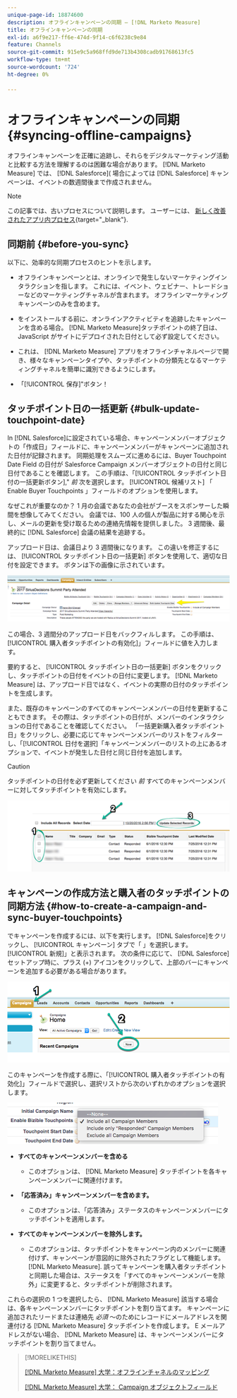 ```yaml
---
unique-page-id: 18874600
description: オフラインキャンペーンの同期 — [!DNL Marketo Measure]
title: オフラインキャンペーンの同期
exl-id: a6f9e217-ff6e-474d-9f14-c6f6238c9e84
feature: Channels
source-git-commit: 915e9c5a968ffd9de713b4308cadb91768613fc5
workflow-type: tm+mt
source-wordcount: '724'
ht-degree: 0%

---
```


# オフラインキャンペーンの同期 {#syncing-offline-campaigns}

オフラインキャンペーンを正確に追跡し、それらをデジタルマーケティング活動と比較する方法を理解するのは困難な場合があります。 [!DNL Marketo Measure] では、 [!DNL Salesforce]( 場合によっては [!DNL Salesforce] キャンペーンは、イベントの数週間後まで作成されません。

>[!NOTE]
>
>この記事では、古いプロセスについて説明します。 ユーザーには、 [新しく改善されたアプリ内プロセス](/help/channel-tracking-and-setup/offline-channels/custom-campaign-sync.md){target="_blank"}.

## 同期前 {#before-you-sync}

以下に、効率的な同期プロセスのヒントを示します。

* オフラインキャンペーンとは、オンラインで発生しないマーケティングインタラクションを指します。 これには、イベント、ウェビナー、トレードショーなどのマーケティングチャネルが含まれます。 オフラインマーケティングキャンペーンのみを含めます。
* をインストールする前に、オンラインアクティビティを追跡したキャンペーンを含める場合。 [!DNL Marketo Measure]タッチポイントの終了日は、JavaScript がサイトにデプロイされた日付として必ず設定してください。
* これは、 [!DNL Marketo Measure] アプリをオフラインチャネルページで開き、様々なキャンペーンタイプや、タッチポイントの分類先となるマーケティングチャネルを簡単に識別できるようにします。

* 「[!UICONTROL 保存]&quot;ボタン！

## タッチポイント日の一括更新 {#bulk-update-touchpoint-date}

In [!DNL Salesforce]に設定されている場合、キャンペーンメンバーオブジェクトの「作成日」フィールドに、キャンペーンメンバーがキャンペーンに追加された日付が記録されます。 同期処理をスムーズに進めるには、Buyer Touchpoint Date Field の日付が Salesforce Campaign メンバーオブジェクトの日付と同じ日付であることを確認します。 この手順は、「[!UICONTROL タッチポイント日付の一括更新ボタン],&quot; _前_ 次を選択します。 [!UICONTROL 候補リスト] 「 Enable Buyer Touchpoints 」フィールドのオプションを使用します。

なぜこれが重要なのか？ 1 月の会議であなたの会社がブースをスポンサーした瞬間を想像してみてください。 会議では、100 人の個人が製品に対する関心を示し、メールの更新を受け取るための連絡先情報を提供しました。 3 週間後、最終的に [!DNL Salesforce] 会議の結果を追跡する。

アップロード日は、会議日より 3 週間後になります。 この違いを修正するには、 [!UICONTROL タッチポイント日の一括更新] ボタンを使用して、適切な日付を設定できます。 ボタンは下の画像に示されています。

![](assets/1-3.png)

この場合、3 週間分のアップロード日をバックフィルします。 この手順は、[!UICONTROL 購入者タッチポイントの有効化]」フィールドに値を入力します。

要約すると、 [!UICONTROL タッチポイント日の一括更新] ボタンをクリックし、タッチポイントの日付をイベントの日付に変更します。 [!DNL Marketo Measure] は、アップロード日ではなく、イベントの実際の日付のタッチポイントを生成します。

また、既存のキャンペーンのすべてのキャンペーンメンバーの日付を更新することもできます。 その際は、タッチポイントの日付が、メンバーのインタラクションの日付であることを確認してください。 「一括更新購入者タッチポイント日」をクリックし、必要に応じてキャンペーンメンバーのリストをフィルターし、「[!UICONTROL 日付を選択]「キャンペーンメンバーのリストの上にあるオプションで、イベントが発生した日付と同じ日付を追加します。

>[!CAUTION]
>
>タッチポイントの日付を必ず更新してください _前_ すべてのキャンペーンメンバーに対してタッチポイントを有効にします。

![](assets/2-3.png)

## キャンペーンの作成方法と購入者のタッチポイントの同期方法 {#how-to-create-a-campaign-and-sync-buyer-touchpoints}

でキャンペーンを作成するには、以下を実行します。 [!DNL Salesforce]をクリックし、 [!UICONTROL キャンペーン] タブで「 」を選択します。[!UICONTROL 新規]」と表示されます。 次の条件に応じて、 [!DNL Salesforce] セットアップ時に、プラス (+) アイコンをクリックして、上部のバーにキャンペーンを追加する必要がある場合があります。

![](assets/3-3.png)

このキャンペーンを作成する際に、「[!UICONTROL 購入者タッチポイントの有効化]」フィールドで選択し、選択リストから次のいずれかのオプションを選択します。

![](assets/4-3.png)

* **すべてのキャンペーンメンバーを含める**
   * このオプションは、 [!DNL Marketo Measure] タッチポイントを各キャンペーンメンバーに関連付けます。

* **「応答済み」キャンペーンメンバーを含めます。**
   * このオプションは、「応答済み」ステータスのキャンペーンメンバーにタッチポイントを適用します。

* **すべてのキャンペーンメンバーを除外します。**
   * このオプションは、タッチポイントをキャンペーン内のメンバーに関連付けず、キャンペーンが意図的に除外されたフラグとして機能します。 [!DNL Marketo Measure]. 誤ってキャンペーンを購入者タッチポイントと同期した場合は、ステータスを「すべてのキャンペーンメンバーを除外」に変更すると、タッチポイントが削除されます。

これらの選択の 1 つを選択したら、 [!DNL Marketo Measure] 該当する場合は、各キャンペーンメンバーにタッチポイントを割り当てます。 キャンペーンに追加されたリードまたは連絡先 _必須_ ～のためにレコードにメールアドレスを関連付ける [!DNL Marketo Measure] タッチポイントを作成します。 E メールアドレスがない場合、 [!DNL Marketo Measure] は、キャンペーンメンバーにタッチポイントを割り当てません。

>[!MORELIKETHIS]
>
>[[!DNL Marketo Measure] 大学：オフラインチャネルのマッピング](https://universityonline.marketo.com/courses/bizible-fundamentals-channel-management/#/page/5c630eca34d9f0367662b77f)
>
>[[!DNL Marketo Measure] 大学： Campaign オブジェクトフィールド](https://universityonline.marketo.com/courses/bizible-fundamentals-channel-management/#/page/5c63007334d9f0367662b758)
